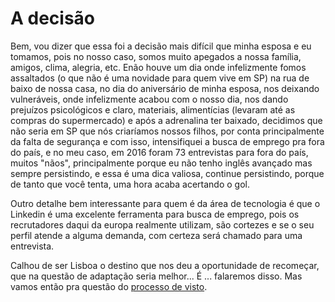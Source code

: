 # A decisão

Bem, vou dizer que essa foi a decisão mais difícil que minha esposa e eu tomamos, pois no nosso caso, somos muito apegados a nossa família, amigos, clima, alegria, etc. Enão houve um dia onde infelizmente fomos assaltados (o que não é uma novidade para quem vive em SP) na rua de baixo de nossa casa, no dia do aniversário de minha esposa, nos deixando vulneráveis, onde infelizmente acabou com o nosso dia, nos dando prejuízos psicológicos e claro, materiais, alimentícias (levaram até as compras do supermercado) e após a adrenalina ter baixado, decidimos que não seria em SP que nós criaríamos nossos filhos, por conta principalmente da falta de segurança e com isso, intensifiquei a busca de emprego pra fora do país, e no meu caso, em 2016 foram 73 entrevistas para fora do país, muitos "nãos", principalmente porque eu não tenho inglês avançado mas sempre persistindo, e essa é uma dica valiosa, continue persistindo, porque de tanto que você tenta, uma hora acaba acertando o gol.

Outro detalhe bem interessante para quem é da área de tecnologia é que o Linkedin é uma excelente ferramenta para busca de emprego, pois os recrutadores daqui da europa realmente utilizam, são cortezes e se o seu perfil atende a alguma demanda, com certeza será chamado para uma entrevista.

Calhou de ser Lisboa o destino que nos deu a oportunidade de recomeçar, que na questão de adaptação seria melhor... É ... falaremos disso. Mas vamos então pra questão do [processo de visto](https://github.com/thiagomarquessp/ladoA-ladoB-MorarFora/blob/master/processo-de-visto.md).
